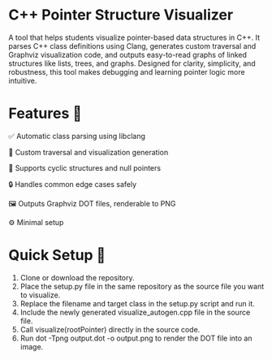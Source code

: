 # C++ Pointer Structure Visualizer
A tool that helps students visualize pointer-based data structures in C++. It parses C++ class definitions using Clang, generates custom traversal and Graphviz visualization code, and outputs easy-to-read graphs of linked structures like lists, trees, and graphs. Designed for clarity, simplicity, and robustness, this tool makes debugging and learning pointer logic more intuitive.

# Features 🎯

✅ Automatic class parsing using libclang

🧠 Custom traversal and visualization generation

🔁 Supports cyclic structures and null pointers

🔒 Handles common edge cases safely

🖼️ Outputs Graphviz DOT files, renderable to PNG

⚙️ Minimal setup

# Quick Setup 🚀
1. Clone or download the repository.
2. Place the setup.py file in the same repository as the source file you want to visualize.
3. Replace the filename and target class in the setup.py script and run it.
4. Include the newly generated visualize_autogen.cpp file in the source file.
5. Call visualize(rootPointer) directly in the source code.
6. Run dot -Tpng output.dot -o output.png to render the DOT file into an image.
